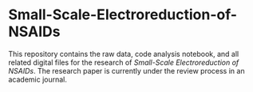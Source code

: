 # Small-Scale-Electroreduction-of-NSAIDs
This repository contains the raw data, code analysis notebook, and all related digital files for the research of _Small-Scale Electroreduction of NSAIDs_. The research paper is currently under the review process in an academic journal. 
